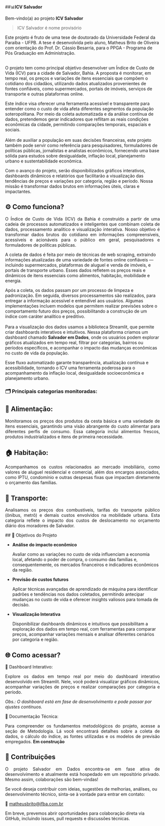 ##📊**ICV Salvador**

<p align="justify">
Bem-vindo(a) ao projeto <b>ICV Salvador</b><blockquote>ICV Salvador é nome provisório</blockquote>Este projeto é fruto de uma tese 
de doutorado da Universidade Federal da Paraíba - UFPB. A tese é desenvolvida pelo aluno, Matheus  Brito de Oliveira 
com orientação do Prof. Dr. Cássio Besarria, para o PPGA - Programa de Pós Graduação em Administração.
<br/><br/>

O projeto tem como principal objetivo desenvolver um Índice de Custo de Vida (ICV) para a 
cidade de Salvador, Bahia. A proposta é monitorar, em tempo real, os preços e variações de itens essenciais 
que compõem o cotidiano dos cidadãos, utilizando dados atualizados provenientes de fontes confiáveis, como 
supermercados, portais de imóveis, serviços de transporte e outras plataformas online.

Este índice visa oferecer uma ferramenta acessível e transparente para entender como o custo de vida afeta 
diferentes segmentos da população soteropolitana. Por meio da coleta automatizada e da análise contínua de dados, 
pretendemos gerar indicadores que reflitam as reais condições econômicas da cidade, permitindo comparações temporais,
espaciais e sociais.
<br/><br/>
Além de auxiliar a população em suas decisões financeiras, este projeto também pode servir como referência para 
pesquisadores, formuladores de políticas públicas, jornalistas e analistas econômicos, fornecendo uma base sólida 
para estudos sobre desigualdade, inflação local, planejamento urbano e sustentabilidade econômica.

Com o avanço do projeto, serão disponibilizados gráficos interativos, dashboards dinâmicos e relatórios que 
facilitarão a visualização das tendências de preços e variações por categoria, região e período. Nossa missão 
é transformar dados brutos em informações úteis, claras e impactantes.

</p>

## ⚙️ Como funciona?
<p align="justify">
O Índice de Custo de Vida (ICV) da Bahia é construído a partir de uma cadeia de processos automatizados e inteligentes 
que combinam coleta de dados, processamento analítico e visualização interativa. Nosso objetivo é transformar dados 
brutos do cotidiano em informações compreensíveis, acessíveis e acionáveis para o público em geral, pesquisadores e 
formuladores de políticas públicas.

A coleta de dados é feita por meio de técnicas de web scraping, extraindo informações atualizadas de uma variedade de 
fontes online confiáveis — incluindo supermercados, plataformas de aluguel e venda de imóveis, e portais de transporte 
urbano. Esses dados refletem os preços reais e dinâmicos de itens essenciais como alimentos, habitação, mobilidade e 
energia.

Após a coleta, os dados passam por um processo de limpeza e padronização. Em seguida, diversos processamentos são 
realizados, para entregar a informação acessível e entendível aos usuários. Algumas implementações incluem modelos 
que permitem realizar previsões sobre o comportamento futuro dos preços, possibilitando a construção de um índice com 
caráter analítico e preditivo.
<br/><br/>
Para a visualização dos dados usamos a biblioteca Streamlit, que permite criar dashboards interativos e 
intuitivos. Nessa plataforma criamos um dashboard chamado <b>Salvador em Dados</b>, onde os usuários podem explorar 
gráficos atualizados em tempo real, filtrar por categorias, bairros ou períodos específicos, e acompanhar o impacto 
das mudanças econômicas no custo de vida da população.

Esse fluxo automatizado garante transparência, atualização contínua e acessibilidade, tornando o ICV uma 
ferramenta poderosa para o acompanhamento da inflação local, desigualdade socioeconômica e planejamento urbano.
</p>

### 🗂️ Principais categorias monitoradas:

## 🍉 Alimentação:
<p align="justify">
Monitoramos os preços dos produtos da cesta básica e uma variedade de itens essenciais, garantindo uma visão abrangente 
do custo alimentar para diferentes perfis de consumo. Essa categoria inclui alimentos frescos, produtos industrializados
e itens de primeira necessidade.
</p>

## 🏠 Habitação:
<p align="justify">
Acompanhamos os custos relacionados ao mercado imobiliário, como valores de aluguel residencial e comercial, além dos 
encargos associados, como IPTU, condomínio e outras despesas fixas que impactam diretamente o orçamento das famílias.
</p>

## 🚌 Transporte:
<p align="justify">
Analisamos os preços dos combustíveis, tarifas do transporte público (ônibus, metrô) e demais custos envolvidos na 
mobilidade urbana. Esta categoria reflete o impacto dos custos de deslocamento no orçamento diário dos moradores de 
Salvador.
</p>
## 🎯 Objetivos do Projeto

<ul>
<li><b>Análise do impacto econômico</b>

Avaliar como as variações no custo de vida influenciam a economia local, afetando o poder de compra, o consumo das 
famílias e, consequentemente, os mercados financeiros e indicadores econômicos da região.</li>

<li><b>Previsão de custos futuros</b>

Aplicar técnicas avançadas de aprendizado de máquina para identificar padrões e tendências nos dados coletados, 
permitindo antecipar mudanças no custo de vida e oferecer insights valiosos para tomada de decisão.</li>

<li><b>Visualização Interativa</b>

Disponibilizar dashboards dinâmicos e intuitivos que possibilitam a exploração dos dados em tempo real, com ferramentas
para comparar preços, acompanhar variações mensais e analisar diferentes cenários por categoria e região.</li>
</ul>

## 🌐 Como acessar?

🔎 Dashboard Interativo:
<p align="justify">
Explore os dados em tempo real por meio do dashboard interativo desenvolvido em Streamlit. Nele, você poderá visualizar
gráficos dinâmicos, acompanhar variações de preços e realizar comparações por categoria e período.

<i>Obs.: O dashboard está em fase de desenvolvimento e pode passar por ajustes contínuos.</i>
</p>
📄 Documentação Técnica:
<p align="justify">
Para compreender os fundamentos metodológicos do projeto, acesse a seção de Metodologia. Lá você encontrará detalhes 
sobre a coleta de dados, o cálculo do índice, as fontes utilizadas e os modelos de previsão empregados. <b>Em construção</b>
</p>

## 🤝 Contribuições

<p align="justify">
O projeto Salvador em Dados encontra-se em fase ativa de desenvolvimento e atualmente está hospedado em um repositório 
privado. Mesmo assim, colaborações são bem-vindas!

Se você deseja contribuir com ideias, sugestões de melhorias, análises, ou desenvolvimento técnico, sinta-se à vontade 
para entrar em contato:

📧 matheusbrito@ifba.com.br

Em breve,  prevemos abrir oportunidades para colaboração direta via GitHub, incluindo issues, pull requests e discussões técnicas.
</p>




